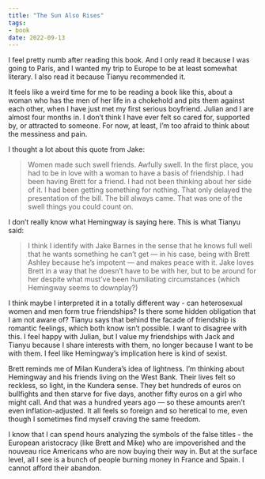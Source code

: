 ```yaml
---
title: "The Sun Also Rises"
tags:
- book
date: 2022-09-13
---
```


I feel pretty numb after reading this book. And I only read it because I was going to Paris, and I wanted my trip to Europe to be at least somewhat literary. I also read it because Tianyu recommended it.

It feels like a weird time for me to be reading a book like this, about a woman who has the men of her life in a chokehold and pits them against each other, when I have just met my first serious boyfriend. Julian and I are almost four months in. I don’t think I have ever felt so cared for, supported by, or attracted to someone. For now, at least, I’m too afraid to think about the messiness and pain.

I thought a lot about this quote from Jake:

> Women made such swell friends. Awfully swell. In the first place, you had to be in love with a woman to have a basis of friendship. I had been having Brett for a friend. I had not been thinking about her side of it. I had been getting something for nothing. That only delayed the presentation of the bill. The bill always came. That was one of the swell things you could count on.

I don’t really know what Hemingway is saying here. This is what Tianyu said:

> I think I identify with Jake Barnes in the sense that he knows full well that he wants something he can’t get — in his case, being with Brett Ashley because he’s impotent — and makes peace with it. Jake loves Brett in a way that he doesn’t have to be with her, but to be around for her despite what must’ve been humiliating circumstances (which Hemingway seems to downplay?)

I think maybe I interpreted it in a totally different way - can heterosexual women and men form true friendships? Is there some hidden obligation that I am not aware of? Tianyu says that behind the facade of friendship is romantic feelings, which both know isn’t possible. I want to disagree with this. I feel happy with Julian, but I value my friendships with Jack and Tianyu because I share interests with them, no longer because I want to be with them. I feel like Hemingway’s implication here is kind of sexist.

Brett reminds me of Milan Kundera’s idea of lightness. I’m thinking about Hemingway and his friends living on the West Bank. Their lives felt so reckless, so light, in the Kundera sense. They bet hundreds of euros on bullfights and then starve for five days, another fifty euros on a girl who might call. And that was a hundred years ago — so these amounts aren’t even inflation-adjusted. It all feels so foreign and so heretical to me, even though I sometimes find myself craving the same freedom.

I know that I can spend hours analyzing the symbols of the false titles - the European aristocracy (like Brett and Mike) who are impoverished and the nouveau rice Americans who are now buying their way in. But at the surface level, all I see is a bunch of people burning money in France and Spain. I cannot afford their abandon.